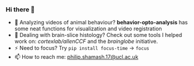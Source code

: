 ### Hi there 👋
- 🐁 Analyzing videos of animal behaviour? **behavior-opto-analysis** has some neat functions for visualization and video registration
- 🧠 Dealing with brain-slice histology? Check out some tools I helped work on: _cortexlab/allenCCF_ and the _brainglobe_ initiative.
- ⚡ Need to focus? Try `pip install focus-time`    ->   `focus`
- 📫 How to reach me: philip.shamash.17@ucl.ac.uk
